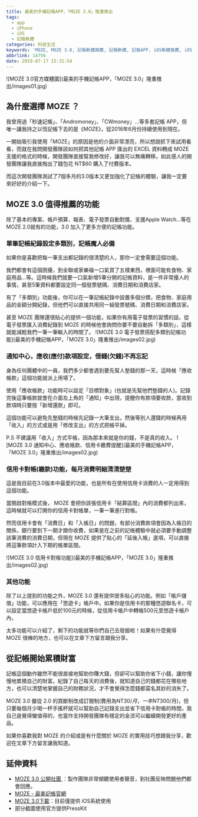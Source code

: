 ```yaml
---
title: 最美的手機記帳APP，「MOZE 3.0」隆重推出
tags:
  - app
  - iPhone
  - iOS
  - 記帳軟體
categories: 科技生活
keywords: 'MOZE, MOZE 3.0, 記帳軟體推薦, 記帳軟體, 記帳APP, iOS軟體推薦, iOS記帳APP'
abbrlink: 14756
date: 2019-07-17 15:31:54
---
```


![MOZE 3.0官方媒體圖](最美的手機記帳APP，「MOZE 3.0」隆重推出/images01.jpg)

## 為什麼選擇 MOZE ？
我曾用過「秒速記帳」、「Andromoney」、「CWmoney」...等多套記帳 APP，但唯一讓我持之以恆記帳下去的是《MOZE》，從2016年6月份持續使用到現在。

一開始吸引我使用「MOZE」的原因是他的介面非常漂亮，所以想說抓下來試用看看，而就在我問開發團隊該如何把其他記帳 APP 匯出的 EXCEL 資料轉成 MOZE 支援的格式的時候，開發團隊直接幫我修改好，讓我可以無痛轉移。如此感人的開發團隊讓我直接掏出了錢包花 NT$60 購入了付費版本。

而這次開發團隊測試了7個多月的3.0版本又更加強化了記帳的體驗，讓我一定要來好好的介紹一下。

<!--more-->

## MOZE 3.0 值得推薦的功能
除了基本的專案、帳戶預算、報表、電子發票自動對獎、支援Apple Watch...等在MOZE 2.0就有的功能，3.0 加入了更多方便的記帳功能。

### 單筆記帳紀錄設定多類別，記帳魔人必備
如果你是喜歡把每一筆支出都記錄的很清楚的人，那你一定會需要這個功能。

我們都會有這個困擾，到全聯或家樂福一口氣買了五樣東西，裡面可能有食物、家庭用品...等。這時候我們就要一口氣新增5筆分開的記帳資料，是一件非常擾人的事情，甚至5筆資料都要設定同一個發票號碼、消費日期和消費店家。

有了「多類別」功能後，你可以在一筆記帳紀錄中設置多個分類，把食物、家庭用品的金額分開紀錄，但他們可以直接共用同一組發票號碼、消費日期和消費店家。

甚至 MOZE 團隊還很貼心的提供一個功能，如果你有用電子發票的習慣的話，從電子發票匯入消費紀錄到 MOZE 的時候他會詢問你要不要自動拆「多類別」，這樣就能減輕我們一筆一筆輸入的時間了。
![MOZE 3.0 電子發票搭配多類別記帳功能](最美的手機記帳APP，「MOZE 3.0」隆重推出/images02.jpg)

### 通知中心，應收(應付)款項設定，借錢(欠錢)不再忘記
身為任何團體中的一員，我們多少都會遇到要先幫人墊錢的那一天，這時候「應收帳款」這個功能就派上用場了。

使用「應收帳款」功能時可以設定「目標對象」(也就是先幫他們墊錢的人)。記錄完後這筆帳款就會在介面左上角的「通知」中出現，提醒你有款項要收款，當收到款項時只要按「新增還款」即可。

這個功能可以避免先墊錢的時候先記錄一大筆支出，然後等別人還錢的時候再用「收入」的方式或是用「修改支出」的方式把帳平掉。

P.S 不建議用「收入」方式平帳，因為那本來就是你的錢，不是真的收入。
![MOZE 3.0 通知中心、應收帳款、信用卡繳費提醒](最美的手機記帳APP，「MOZE 3.0」隆重推出/images02.jpg)

### 信用卡對帳(繳款)功能，每月消費明細清清楚楚
這是我目前在3.0版本中最愛的功能，也是所有在使用信用卡消費的人一定用得到這個功能。

當開啟對帳模式後， MOZE 會把你該張信用卡「結算區間」內的消費都列出來，這時候就可以打開你的信用卡對帳單，一筆一筆進行對帳。

然而信用卡會有「消費日」和「入帳日」的問題，有部分消費款項會因為入帳日的關係，銀行要到下一期才跟你收費，如果是在之前的記帳體驗中就必須要手動調整該筆消費的消費日期，但現在 MOZE 提供了貼心的「延後入帳」選項，可以直接將這筆款項計入下期的帳單區間。

![MOZE 3.0 信用卡對帳功能](最美的手機記帳APP，「MOZE 3.0」隆重推出/images02.jpg)

### 其他功能
除了以上提到的功能之外，MOZE 3.0 還有提供很多貼心的功能。例如「帳戶儲值」功能，可以應用在「悠遊卡」帳戶中。如果你是信用卡的那種悠遊聯名卡，可以設定當悠遊卡帳戶低於100元的時候，從信用卡帳戶中轉帳500元至悠遊卡帳戶內，

太多功能可以介紹了，剩下的功能就等你們自己去發掘啦！如果有什麼覺得 MOZE 很棒的地方，也可以在文章下方留言跟我分享。

## 從記帳開始累積財富
記帳這個動作雖然不能很直接地幫助你賺大錢，但卻可以幫助你省下小錢，讓你慢慢地累積自己的財富。紀錄了自己每天的消費後，就知道自己的錢都花在哪些地方，也可以清楚地掌握自己的財務狀況，才不會覺得怎麼錢都莫名其妙的消失了。

MOZE 3.0 雖從 2.0 的買斷制改成訂閱制(費用為NT$30/月，一年NT$300/月)，但只要每個月少喝一杯手搖杯就可以幫助自己記錄支出並省下信用卡對帳的時間，我自己是覺得蠻值得的，也當作支持開發團隊有穩定的金流可以繼續開發更好的產品。

如果你喜歡我對 MOZE 的介紹或是有什麼關於 MOZE 的實用技巧想跟我分享，歡迎在文章下方留言讓我知道。

## 延伸資料
* [MOZE 3.0 公開社團 ](https://www.facebook.com/groups/moze3/)：製作團隊非常傾聽使用者聲音，到社團反映問題他們都會回應。
* [MOZE - 最美記帳官網](https://moze.app/)
* [MOZE 3.0下載](https://apps.apple.com/tw/app/moze-3-0/id1460011387)：目前僅提供 iOS系統使用
* 部分截圖使用官方提供PressKit